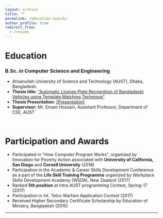 ```yaml
---
layout: archive
title: ""
permalink: /education-awards/
author_profile: true
redirect_from:
  - /resume
---
```



# Education



### B.Sc. in Computer Science and Engineering


* Ahsanullah University of Science and Technology (AUST), Dhaka, Bangladesh.
* **Thesis title:** ["Automatic License Plate Recognition of Bangladeshi
Vehicles using Template Matching Technique"](https://rakib-ahamed.github.io/files/ANPR_Report_Milestone.pdf) 
* **Thesis Presentation:** [[Presentation]](https://rakib-ahamed.github.io/files/ANPR_Presentation_Milestone.pptx) 
* **Supervisor:** Mr. Emam Hossain, Assistant Professor, Department of CSE, AUST

<br /> 

# Participation and Awards


* Participated in "How Computer Program Works", organized by Innovation for Poverty Action associated with **University of California, San Diego** and **Cornell University** (2018)
* Participation in the Academic & Career Skills Development Conference as a part of the **Life Skill Training Programme** organized by Workplace Skills Development Academy (WSDA), New Zealand (2017)
* Ranked **5th position** at Intra AUST programming Contest, Spring-17 (2017)
* Participation in Int. Telco Warfare Application Contest (2017)
* Received Higher Secondary Certificate Scholarship by Education of Ministry, Bangladesh (2015)



___________________________________________
